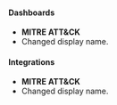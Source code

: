 
#### Dashboards
- **MITRE ATT&CK**
- Changed display name.

#### Integrations
- **MITRE ATT&CK**
- Changed display name.
